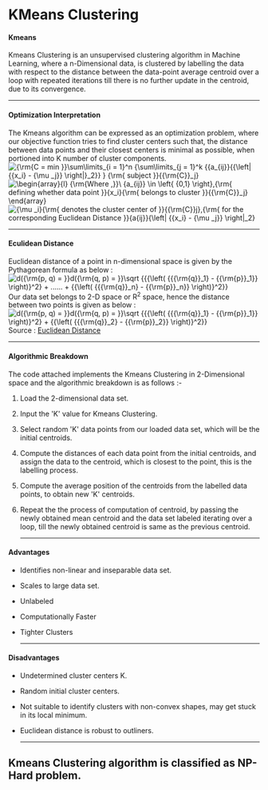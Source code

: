 # KMeans Clustering

#### Kmeans

Kmeans Clustering is an unsupervised clustering algorithm in Machine Learning, where a n-Dimensional data, is clustered by labelling the data with respect to the distance between the data-point  average centroid over a loop with repeated iterations till there is no further update in the centroid, due to its convergence.

---

#### Optimization Interpretation

The Kmeans algorithm can be expressed as an optimization problem, where our objective function tries to find cluster centers such that, the distance between data points and their closest centers is minimal as possible, when portioned into K number of cluster components.  
![{\rm{C = min }}\sum\limits_{i = 1}^n {\sum\limits_{j = 1}^k {{a_{ij}}{{\left\| {{x_i} - {\mu _j}} \right\|}_2}} } {\rm{ subject }}{{\rm{C}}_j}](http://chart.apis.google.com/chart?cht=tx&chs=1x0&chf=bg,s,FFFFFF00&chco=000000&chl=%7B%5Crm%7BC%20%3D%20min%20%7D%7D%5Csum%5Climits_%7Bi%20%3D%201%7D%5En%20%7B%5Csum%5Climits_%7Bj%20%3D%201%7D%5Ek%20%7B%7Ba_%7Bij%7D%7D%7B%7B%5Cleft%5C%7C%20%7B%7Bx_i%7D%20-%20%7B%5Cmu%20_j%7D%7D%20%5Cright%5C%7C%7D_2%7D%7D%20%7D%20%7B%5Crm%7B%20subject%20%7D%7D%7B%7B%5Crm%7BC%7D%7D_j%7D)  
![\begin{array}{l} {\rm{Where ,}}\\ {a_{ij}} \in \left\{ {0,1} \right\},{\rm{ defining whether data point }}{x_i}{\rm{ belongs to cluster }}{{\rm{C}}_j} \end{array}](http://chart.apis.google.com/chart?cht=tx&chs=1x0&chf=bg,s,FFFFFF00&chco=000000&chl=%5Cbegin%7Barray%7D%7Bl%7D%0A%7B%5Crm%7BWhere%20%2C%7D%7D%5C%5C%0A%7Ba_%7Bij%7D%7D%20%5Cin%20%5Cleft%5C%7B%20%7B0%2C1%7D%20%5Cright%5C%7D%2C%7B%5Crm%7B%20defining%20whether%20data%20point%20%7D%7D%7Bx_i%7D%7B%5Crm%7B%20belongs%20to%20cluster%20%7D%7D%7B%7B%5Crm%7BC%7D%7D_j%7D%0A%5Cend%7Barray%7D)  
![{\mu _i}{\rm{ denotes the cluster center of }}{{\rm{C}}_j},{\rm{ for the corresponding Euclidean Distance }}{a_{ij}}{\left\| {{x_i} - {\mu _j}} \right\|_2}](http://chart.apis.google.com/chart?cht=tx&chs=1x0&chf=bg,s,FFFFFF00&chco=000000&chl=%7B%5Cmu%20_i%7D%7B%5Crm%7B%20denotes%20the%20cluster%20center%20of%20%7D%7D%7B%7B%5Crm%7BC%7D%7D_j%7D%2C%7B%5Crm%7B%20for%20the%20corresponding%20Euclidean%20Distance%20%7D%7D%7Ba_%7Bij%7D%7D%7B%5Cleft%5C%7C%20%7B%7Bx_i%7D%20-%20%7B%5Cmu%20_j%7D%7D%20%5Cright%5C%7C_2%7D)  

-----
#### Eculidean Distance
Euclidean distance of a point in n-dimensional space is given by the Pythagorean formula as below :
![d({\rm{p, q) = }}d({\rm{q, p) = }}\sqrt {{{\left( {{{\rm{q}}_1} - {{\rm{p}}_1}} \right)}^2} + ...... + {{\left( {{{\rm{q}}_n} - {{\rm{p}}_n}} \right)}^2}} ](http://chart.apis.google.com/chart?cht=tx&chs=1x0&chf=bg,s,FFFFFF00&chco=000000&chl=d%28%7B%5Crm%7Bp%2C%20q%29%20%3D%20%7D%7Dd%28%7B%5Crm%7Bq%2C%20p%29%20%3D%20%7D%7D%5Csqrt%20%7B%7B%7B%5Cleft%28%20%7B%7B%7B%5Crm%7Bq%7D%7D_1%7D%20-%20%7B%7B%5Crm%7Bp%7D%7D_1%7D%7D%20%5Cright%29%7D%5E2%7D%20%2B%20......%20%2B%20%7B%7B%5Cleft%28%20%7B%7B%7B%5Crm%7Bq%7D%7D_n%7D%20-%20%7B%7B%5Crm%7Bp%7D%7D_n%7D%7D%20%5Cright%29%7D%5E2%7D%7D%20)  
Our data set belongs to 2-D space or R<sup>2</sup> space, hence the distance between two points is given as below :
![d({\rm{p, q) = }}d({\rm{q, p) = }}\sqrt {{{\left( {{{\rm{q}}_1} - {{\rm{p}}_1}} \right)}^2} + {{\left( {{{\rm{q}}_2} - {{\rm{p}}_2}} \right)}^2}} ](http://chart.apis.google.com/chart?cht=tx&chs=1x0&chf=bg,s,FFFFFF00&chco=000000&chl=d%28%7B%5Crm%7Bp%2C%20q%29%20%3D%20%7D%7Dd%28%7B%5Crm%7Bq%2C%20p%29%20%3D%20%7D%7D%5Csqrt%20%7B%7B%7B%5Cleft%28%20%7B%7B%7B%5Crm%7Bq%7D%7D_1%7D%20-%20%7B%7B%5Crm%7Bp%7D%7D_1%7D%7D%20%5Cright%29%7D%5E2%7D%20%2B%20%7B%7B%5Cleft%28%20%7B%7B%7B%5Crm%7Bq%7D%7D_2%7D%20-%20%7B%7B%5Crm%7Bp%7D%7D_2%7D%7D%20%5Cright%29%7D%5E2%7D%7D%20)  
Source : [Euclidean Distance](https://en.wikipedia.org/wiki/Euclidean_distance)

---
#### Algorithmic Breakdown

The code attached implements the Kmeans Clustering in 2-Dimensional space and the algorithmic breakdown is as follows :-

1. Load the 2-dimensional data set.

2. Input the 'K' value for Kmeans Clustering.

3. Select random 'K' data points from our loaded data set, which will be the initial centroids.

4. Compute the distances of each data point from the initial centroids, and assign the data to the centroid, which is closest to the point, this is the labelling process.

5. Compute the average position of the centroids from the labelled data points, to obtain new 'K' centroids.

6. Repeat the the process of computation of centroid, by passing the newly obtained mean centroid and the data set labeled iterating over a loop, till the newly obtained centroid is same as the previous centroid.

   ---
#### Advantages

- Identifies non-linear and inseparable data set.

- Scales to large data set.

- Unlabeled

- Computationally Faster

- Tighter Clusters

  ---
  
#### Disadvantages

- Undetermined cluster centers K.

- Random initial cluster centers.

- Not suitable to identify clusters with non-convex shapes, may get stuck in its local minimum.

- Euclidean distance is robust to outliners.

  ---
## Kmeans Clustering algorithm is classified as NP-Hard problem.
